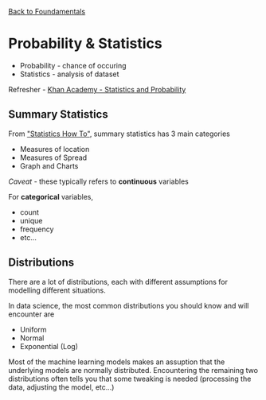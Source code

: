 <a href="../">Back to Foundamentals</a>

# Probability & Statistics
* Probability - chance of occuring
* Statistics - analysis of dataset

Refresher - <a href="https://www.khanacademy.org/math/statistics-probability">Khan Academy - Statistics and Probability</a>

## Summary Statistics
From <a href="https://www.statisticshowto.datasciencecentral.com/summary-statistics/">"Statistics How To"</a>, summary statistics has 3 main categories
* Measures of location
* Measures of Spread
* Graph and Charts

*Caveat* - these typically refers to **continuous** variables

For **categorical** variables, 
* count
* unique
* frequency
* etc...

## Distributions
There are a lot of distributions, each with different assumptions for modelling different situations.

In data science, the most common distributions you should know and will encounter are  
* Uniform
* Normal
* Exponential (Log)

Most of the machine learning models makes an assuption that the underlying models are normally distributed. Encountering the remaining two distributions often tells you that some tweaking is needed (processing the data, adjusting the model, etc...)